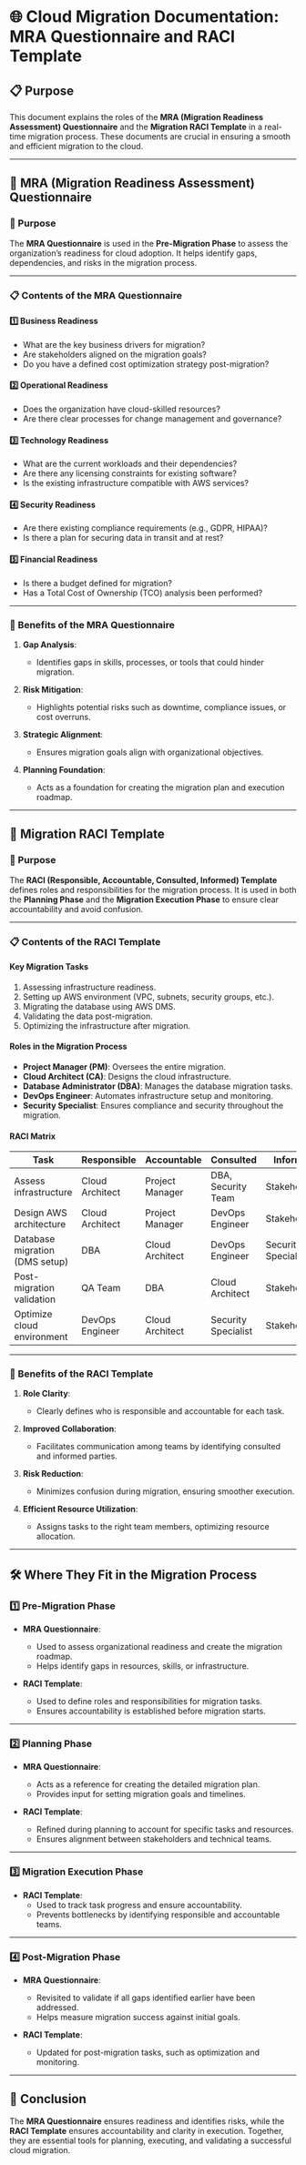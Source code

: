 # 🌐 Cloud Migration Documentation: MRA Questionnaire and RACI Template

## 📋 Purpose
This document explains the roles of the **MRA (Migration Readiness Assessment) Questionnaire** and the **Migration RACI Template** in a real-time migration process. These documents are crucial in ensuring a smooth and efficient migration to the cloud.

---

## 📄 MRA (Migration Readiness Assessment) Questionnaire

### 📌 Purpose
The **MRA Questionnaire** is used in the **Pre-Migration Phase** to assess the organization’s readiness for cloud adoption. It helps identify gaps, dependencies, and risks in the migration process.

---

### 📋 Contents of the MRA Questionnaire

#### **1️⃣ Business Readiness**
- What are the key business drivers for migration?
- Are stakeholders aligned on the migration goals?
- Do you have a defined cost optimization strategy post-migration?

#### **2️⃣ Operational Readiness**
- Does the organization have cloud-skilled resources?
- Are there clear processes for change management and governance?

#### **3️⃣ Technology Readiness**
- What are the current workloads and their dependencies?
- Are there any licensing constraints for existing software?
- Is the existing infrastructure compatible with AWS services?

#### **4️⃣ Security Readiness**
- Are there existing compliance requirements (e.g., GDPR, HIPAA)?
- Is there a plan for securing data in transit and at rest?

#### **5️⃣ Financial Readiness**
- Is there a budget defined for migration?
- Has a Total Cost of Ownership (TCO) analysis been performed?

---

### 🌟 Benefits of the MRA Questionnaire
1. **Gap Analysis**:
   - Identifies gaps in skills, processes, or tools that could hinder migration.

2. **Risk Mitigation**:
   - Highlights potential risks such as downtime, compliance issues, or cost overruns.

3. **Strategic Alignment**:
   - Ensures migration goals align with organizational objectives.

4. **Planning Foundation**:
   - Acts as a foundation for creating the migration plan and execution roadmap.

---

## 📄 Migration RACI Template

### 📌 Purpose
The **RACI (Responsible, Accountable, Consulted, Informed) Template** defines roles and responsibilities for the migration process. It is used in both the **Planning Phase** and the **Migration Execution Phase** to ensure clear accountability and avoid confusion.

---

### 📋 Contents of the RACI Template

#### **Key Migration Tasks**
1. Assessing infrastructure readiness.
2. Setting up AWS environment (VPC, subnets, security groups, etc.).
3. Migrating the database using AWS DMS.
4. Validating the data post-migration.
5. Optimizing the infrastructure after migration.

#### **Roles in the Migration Process**
- **Project Manager (PM)**: Oversees the entire migration.
- **Cloud Architect (CA)**: Designs the cloud infrastructure.
- **Database Administrator (DBA)**: Manages the database migration tasks.
- **DevOps Engineer**: Automates infrastructure setup and monitoring.
- **Security Specialist**: Ensures compliance and security throughout the migration.

#### **RACI Matrix**

| **Task**                     | **Responsible**    | **Accountable**     | **Consulted**         | **Informed**       |
|------------------------------|--------------------|---------------------|-----------------------|--------------------|
| Assess infrastructure         | Cloud Architect    | Project Manager     | DBA, Security Team    | Stakeholders       |
| Design AWS architecture        | Cloud Architect    | Project Manager     | DevOps Engineer       | Stakeholders       |
| Database migration (DMS setup) | DBA                | Cloud Architect     | DevOps Engineer       | Security Specialist |
| Post-migration validation      | QA Team            | DBA                 | Cloud Architect       | Stakeholders       |
| Optimize cloud environment     | DevOps Engineer    | Cloud Architect     | Security Specialist   | Stakeholders       |

---

### 🌟 Benefits of the RACI Template
1. **Role Clarity**:
   - Clearly defines who is responsible and accountable for each task.

2. **Improved Collaboration**:
   - Facilitates communication among teams by identifying consulted and informed parties.

3. **Risk Reduction**:
   - Minimizes confusion during migration, ensuring smoother execution.

4. **Efficient Resource Utilization**:
   - Assigns tasks to the right team members, optimizing resource allocation.

---

## 🛠️ Where They Fit in the Migration Process

### **1️⃣ Pre-Migration Phase**
- **MRA Questionnaire**:
  - Used to assess organizational readiness and create the migration roadmap.
  - Helps identify gaps in resources, skills, or infrastructure.
  
- **RACI Template**:
  - Used to define roles and responsibilities for migration tasks.
  - Ensures accountability is established before migration starts.

---

### **2️⃣ Planning Phase**
- **MRA Questionnaire**:
  - Acts as a reference for creating the detailed migration plan.
  - Provides input for setting migration goals and timelines.
  
- **RACI Template**:
  - Refined during planning to account for specific tasks and resources.
  - Ensures alignment between stakeholders and technical teams.

---

### **3️⃣ Migration Execution Phase**
- **RACI Template**:
  - Used to track task progress and ensure accountability.
  - Prevents bottlenecks by identifying responsible and accountable teams.

---

### **4️⃣ Post-Migration Phase**
- **MRA Questionnaire**:
  - Revisited to validate if all gaps identified earlier have been addressed.
  - Helps measure migration success against initial goals.

- **RACI Template**:
  - Updated for post-migration tasks, such as optimization and monitoring.

---

## 📝 Conclusion
The **MRA Questionnaire** ensures readiness and identifies risks, while the **RACI Template** ensures accountability and clarity in execution. Together, they are essential tools for planning, executing, and validating a successful cloud migration.


